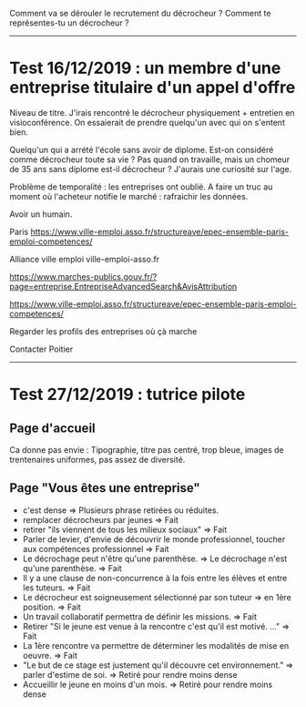 Comment va se dérouler le recrutement du décrocheur ?
Comment te représentes-tu un décrocheur ?

----

# Test 16/12/2019 : un membre d'une entreprise titulaire d'un appel d'offre

Niveau de titre.
J'irais rencontré le décrocheur physiquement + entretien en visioconférence. On essaierait de prendre quelqu'un avec qui on s'entent bien.

Quelqu'un qui a arrété l'école sans avoir de diplome. Est-on considéré comme décrocheur toute sa vie ? Pas quand on travaille, mais un chomeur de 35 ans sans diplome est-il décrocheur ? J'aurais une curiosité sur l'age.

Problème de temporalité : les entreprises ont oublié. A faire un truc au moment où l'acheteur notifie le marché : rafraichir les données.

Avoir un humain.

Paris
https://www.ville-emploi.asso.fr/structureave/epec-ensemble-paris-emploi-competences/

Alliance ville emploi
ville-emploi-asso.fr

https://www.marches-publics.gouv.fr/?page=entreprise.EntrepriseAdvancedSearch&AvisAttribution

https://www.ville-emploi.asso.fr/structureave/epec-ensemble-paris-emploi-competences/

Regarder les profils des entreprises où çà marche

Contacter Poitier

----

# Test 27/12/2019 : tutrice pilote

## Page d'accueil

Ca donne pas envie : Tipographie, titre pas centré, trop bleue, images de trentenaires uniformes, pas assez de diversité.


## Page "Vous êtes une entreprise"

- c'est dense => Plusieurs phrase retirées ou réduites.
- remplacer décrocheurs par jeunes => Fait
- retirer "ils viennent de tous les milieux sociaux" => Fait
- Parler de levier, d'envie de découvrir le monde professionnel, toucher aux compétences professionnel => Fait
- Le décrochage peut n'être qu'une parenthèse. => Le décrochage n'est qu'une parenthèse. => Fait
- Il y a une clause de non-concurrence à la fois entre les élèves et entre les tuteurs. => Fait
- Le décrocheur est soigneusement sélectionné par son tuteur => en 1ère position. => Fait
- Un travail collaboratif permettra de définir les missions. => Fait
- Retirer "Si le jeune est venue à la rencontre c'est qu'il est motivé. ..." => Fait
- La 1ère rencontre va permettre de déterminer les modalités de mise en oeuvre. => Fait
- "Le but de ce stage est justement qu'il découvre cet environnement." => parler d'estime de soi. => Retiré pour rendre moins dense
- Accueillir le jeune en moins d'un mois. => Retiré pour rendre moins dense
